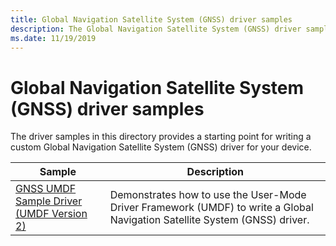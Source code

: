 ```yaml
---
title: Global Navigation Satellite System (GNSS) driver samples
description: The Global Navigation Satellite System (GNSS) driver sample in this directory provides a starting point for writing a custom GNSS driver for your device.
ms.date: 11/19/2019
---
```


# Global Navigation Satellite System (GNSS) driver samples

The driver samples in this directory provides a starting point for writing a custom Global Navigation Satellite System (GNSS) driver for your device.

| Sample | Description |
| --- | --- |
| [GNSS UMDF Sample Driver (UMDF Version 2)](/samples/microsoft/windows-driver-samples/gnss-umdf-sample-driver-umdf-version-2) | Demonstrates how to use the User-Mode Driver Framework (UMDF) to write a Global Navigation Satellite System (GNSS) driver. |
